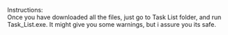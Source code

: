 Instructions:                           
Once you have downloaded all the files, just go to Task List folder, and run Task_List.exe. It might give you some warnings, but i assure you its safe.
